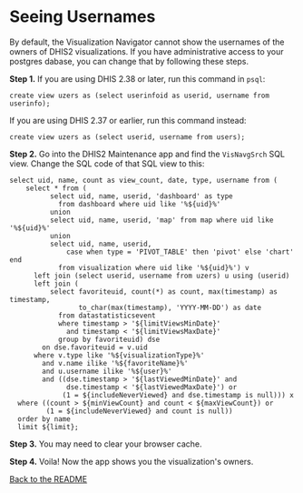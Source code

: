 # Seeing Usernames

By default, the Visualization Navigator cannot show the usernames of the owners of DHIS2 visualizations. If you have administrative access to your postgres dabase, you can change that by following these steps.

**Step 1.** If you are using DHIS 2.38 or later, run this command in `psql`:
```
create view uzers as (select userinfoid as userid, username from userinfo);
```

If you are using DHIS 2.37 or earlier, run this command instead:
```
create view uzers as (select userid, username from users);
```

**Step 2.** Go into the DHIS2 Maintenance app and find the `VisNavgSrch` SQL view.  Change the SQL code of that SQL view to this:
```
select uid, name, count as view_count, date, type, username from (
    select * from (
          select uid, name, userid, 'dashboard' as type
            from dashboard where uid like '%${uid}%'
          union
          select uid, name, userid, 'map' from map where uid like '%${uid}%'
          union
          select uid, name, userid,
              case when type = 'PIVOT_TABLE' then 'pivot' else 'chart' end
            from visualization where uid like '%${uid}%') v
      left join (select userid, username from uzers) u using (userid)
      left join (
          select favoriteuid, count(*) as count, max(timestamp) as timestamp,
                 to_char(max(timestamp), 'YYYY-MM-DD') as date
            from datastatisticsevent
            where timestamp > '${limitViewsMinDate}'
              and timestamp < '${limitViewsMaxDate}'
            group by favoriteuid) dse
        on dse.favoriteuid = v.uid
      where v.type like '%${visualizationType}%'
        and v.name ilike '%${favoriteName}%'
        and u.username ilike '%${user}%'
        and ((dse.timestamp > '${lastViewedMinDate}' and
              dse.timestamp < '${lastViewedMaxDate}') or
             (1 = ${includeNeverViewed} and dse.timestamp is null))) x
  where ((count > ${minViewCount} and count < ${maxViewCount}) or
         (1 = ${includeNeverViewed} and count is null))
  order by name
  limit ${limit};
```

**Step 3.** You may need to clear your browser cache.

**Step 4.** Voila!  Now the app shows you the visualization's owners.

[Back to the README](https://github.com/pepfar-datim/visualization-navigator/blob/main/README.md)

